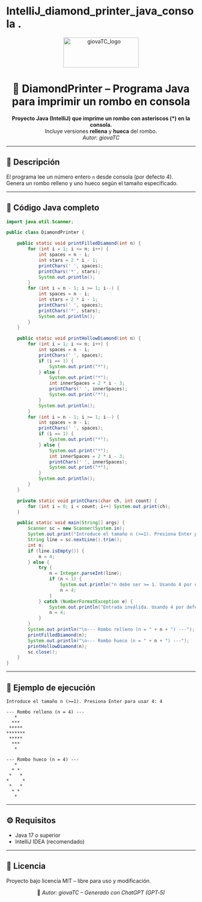 # IntelliJ_diamond_printer_java_consola .

<p align="center">
  <img width="200" height="80" alt="giovaTC_logo" src="https://github.com/user-attachments/assets/46833b6f-0174-4322-8d46-d4d9f46e24ec" />
</p>

<h1 align="center">💎 DiamondPrinter – Programa Java para imprimir un rombo en consola</h1>

<p align="center">
  <b>Proyecto Java (IntelliJ) que imprime un rombo con asteriscos (*) en la consola.</b><br>
  Incluye versiones <b>rellena</b> y <b>hueca</b> del rombo.<br>
  <i>Autor: giovaTC</i>
</p>

---

<h2>🧠 Descripción</h2>

El programa lee un número entero <code>n</code> desde consola (por defecto 4).  
Genera un rombo relleno y uno hueco según el tamaño especificado.

---

<h2>📄 Código Java completo</h2>

```java
import java.util.Scanner;

public class DiamondPrinter {

    public static void printFilledDiamond(int n) {
        for (int i = 1; i <= n; i++) {
            int spaces = n - i;
            int stars = 2 * i - 1;
            printChars(' ', spaces);
            printChars('*', stars);
            System.out.println();
        }
        for (int i = n - 1; i >= 1; i--) {
            int spaces = n - i;
            int stars = 2 * i - 1;
            printChars(' ', spaces);
            printChars('*', stars);
            System.out.println();
        }
    }

    public static void printHollowDiamond(int n) {
        for (int i = 1; i <= n; i++) {
            int spaces = n - i;
            printChars(' ', spaces);
            if (i == 1) {
                System.out.print("*");
            } else {
                System.out.print("*");
                int innerSpaces = 2 * i - 3;
                printChars(' ', innerSpaces);
                System.out.print("*");
            }
            System.out.println();
        }
        for (int i = n - 1; i >= 1; i--) {
            int spaces = n - i;
            printChars(' ', spaces);
            if (i == 1) {
                System.out.print("*");
            } else {
                System.out.print("*");
                int innerSpaces = 2 * i - 3;
                printChars(' ', innerSpaces);
                System.out.print("*");
            }
            System.out.println();
        }
    }

    private static void printChars(char ch, int count) {
        for (int i = 0; i < count; i++) System.out.print(ch);
    }

    public static void main(String[] args) {
        Scanner sc = new Scanner(System.in);
        System.out.print("Introduce el tamaño n (>=1). Presiona Enter para usar 4: ");
        String line = sc.nextLine().trim();
        int n;
        if (line.isEmpty()) {
            n = 4;
        } else {
            try {
                n = Integer.parseInt(line);
                if (n < 1) {
                    System.out.println("n debe ser >= 1. Usando 4 por defecto.");
                    n = 4;
                }
            } catch (NumberFormatException e) {
                System.out.println("Entrada inválida. Usando 4 por defecto.");
                n = 4;
            }
        }
        System.out.println("\n--- Rombo relleno (n = " + n + ") ---");
        printFilledDiamond(n);
        System.out.println("\n--- Rombo hueco (n = " + n + ") ---");
        printHollowDiamond(n);
        sc.close();
    }
}
```

---

<h2>🧩 Ejemplo de ejecución</h2>

```
Introduce el tamaño n (>=1). Presiona Enter para usar 4: 4

--- Rombo relleno (n = 4) ---
   *
  ***
 *****
*******
 *****
  ***
   *

--- Rombo hueco (n = 4) ---
   *
  * *
 *   *
*     *
 *   *
  * *
   *
```

---

<h2>⚙️ Requisitos</h2>
<ul>
  <li>Java 17 o superior</li>
  <li>IntelliJ IDEA (recomendado)</li>
</ul>

---

<h2>📜 Licencia</h2>
<p>Proyecto bajo licencia MIT – libre para uso y modificación.</p>

<p align="center">
  💬 <i>Autor: giovaTC – Generado con ChatGPT (GPT‑5)</i>
</p>
